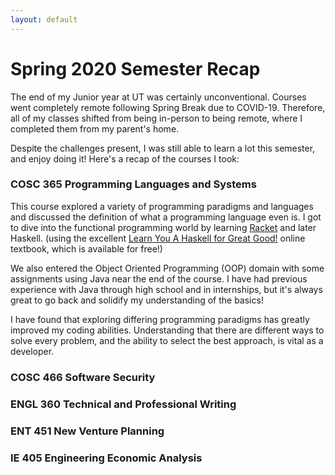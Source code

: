 ```yaml
---
layout: default 
---
```

# Spring 2020 Semester Recap

The end of my Junior year at UT was certainly unconventional. Courses went completely remote following Spring Break due to COVID-19. Therefore, all of my classes shifted from being in-person to being remote, where I completed them from my parent's home.

Despite the challenges present, I was still able to learn a lot this semester, and enjoy doing it! Here's a recap of the courses I took:

### COSC 365 Programming Languages and Systems
This course explored a variety of programming paradigms and languages and discussed the definition of what a programming language even is. I got to dive into the functional programming world by learning [Racket](https://racket-lang.org/) and later Haskell. (using the excellent [Learn You A Haskell for Great Good!](http://learnyouahaskell.com/) online textbook, which is available for free!)

We also entered the Object Oriented Programming (OOP) domain with some assignments using Java near the end of the course. I have had previous experience with Java through high school and in internships, but it's always great to go back and solidify my understanding of the basics!

I have found that exploring differing programming paradigms has greatly improved my coding abilities. Understanding that there are different ways to solve every problem, and the ability to select the best approach, is vital as a developer.

### COSC 466 Software Security


### ENGL 360 Technical and Professional Writing


### ENT 451 New Venture Planning


### IE 405 Engineering Economic Analysis